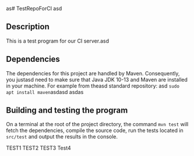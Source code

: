 as# TestRepoForCI
asd
## Description
This is a test program for our CI server.asd

## Dependencies
The dependencies for this project are handled by Maven. Consequently, you justasd need to make sure that Java JDK 10-13 and Maven are installed in your machine. For example from theasd standard repository:
asd
```sudo apt install maven```asdasd
asdas
## Building and testing the program
On a terminal at the root of the project directory, the command `mvn test` will fetch the dependencies, compile the source code, run the tests located in `src/test` and output the results in the console.

TEST1
TEST2
TEST3
Test4
